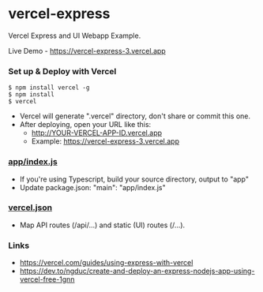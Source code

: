 # vercel-express

Vercel Express and UI Webapp Example.

Live Demo - https://vercel-express-3.vercel.app

### Set up & Deploy with Vercel

```
$ npm install vercel -g
$ npm install
$ vercel
```

- Vercel will generate ".vercel" directory, don't share or commit this one.
- After deploying, open your URL like this:
  - http://YOUR-VERCEL-APP-ID.vercel.app
  - Example: https://vercel-express-3.vercel.app

### [app/index.js](./app/index.js)

- If you're using Typescript, build your source directory, output to "app"
- Update package.json: "main": "app/index.js"

### [vercel.json](./vercel.json)

- Map API routes (/api/...) and static (UI) routes (/...).

### Links
- https://vercel.com/guides/using-express-with-vercel
- https://dev.to/ngduc/create-and-deploy-an-express-nodejs-app-using-vercel-free-1gnn
